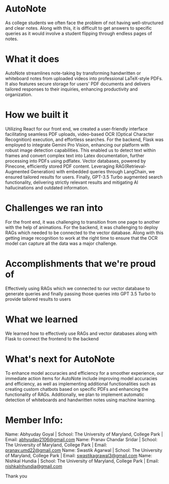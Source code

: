 # AutoNote


As college students we often face the problem of not having well-structured and clear notes. Along with this, it is difficult to get answers to specific queries as it would involve a student flipping through endless pages of notes.

# What it does
AutoNote streamlines note-taking by transforming handwritten or whiteboard notes from uploaded videos into professional LaTeX-style PDFs. It also features secure storage for users' PDF documents and delivers tailored responses to their inquiries, enhancing productivity and organization.

# How we built it
Utilizing React for our front end, we created a user-friendly interface facilitating seamless PDF uploads, video-based OCR (Optical Character Recognition) execution, and effortless searches. For the backend, Flask was employed to integrate Gemini Pro Vision, enhancing our platform with robust image detection capabilities. This enabled us to detect text within frames and convert complex text into Latex documentation, further processing into PDFs using pdflatex. Vector databases, powered by Pinecone, efficiently stored PDF content. Leveraging RAG(Retrieval-Augmented Generation) with embedded queries through LangChain, we ensured tailored results for users. Finally, GPT-3.5 Turbo augmented search functionality, delivering strictly relevant results and mitigating AI hallucinations and outdated information.

# Challenges we ran into
For the front end, it was challenging to transition from one page to another with the help of animations. For the backend, it was challenging to deploy RAGs which needed to be connected to the vector database. Along with this getting image recognition to work at the right time to ensure that the OCR model can capture all the data was a major challenge.

# Accomplishments that we're proud of
Effectively using RAGs which we connected to our vector database to generate queries and finally passing those queries into GPT 3.5 Turbo to provide tailored results to users

# What we learned
We learned how to effectively use RAGs and vector databases along with Flask to connect the frontend to the backend

# What's next for AutoNote
To enhance model accuracies and efficiency for a smoother experience, our immediate action items for AutoNote include improving model accuracies and efficiency, as well as implementing additional functionalities such as creating custom chatbots based on specific PDFs and enhancing the functionality of RAGs. Additionally, we plan to implement automatic detection of whiteboards and handwritten notes using machine learning.

# Member Info:
Name: Abhyuday Goyal | School: The University of Maryland, College Park | Email: abhyuday2106@gmail.com Name: Pranav Chandar Sridar | School: The University of Maryland, College Park | Email: pranav.umd22@gmail.com Name: Swastik Agarwal | School: The University of Maryland, College Park | Email: swastikagrawal3@gmail.com Name: Nishkal Hundia | School: The University of Maryland, College Park | Email: nishkalnhundia@gmail.com

Thank you